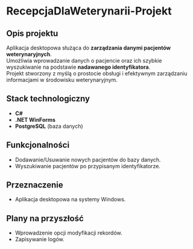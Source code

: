 # RecepcjaDlaWeterynarii-Projekt

## Opis projektu

Aplikacja desktopowa służąca do **zarządzania danymi pacjentów weterynaryjnych**.  
Umożliwia wprowadzanie danych o pacjencie oraz ich szybkie wyszukiwanie na podstawie **nadawanego identyfikatora**.  
Projekt stworzony z myślą o prostocie obsługi i efektywnym zarządzaniu informacjami w środowisku weterynaryjnym.

## Stack technologiczny

- **C#**
- **.NET WinForms**
- **PostgreSQL** (baza danych)

## Funkcjonalności

- Dodawanie/Usuwanie nowych pacjentów do bazy danych.
- Wyszukiwanie pacjentów po przypisanym identyfikatorze.

## Przeznaczenie

- Aplikacja desktopowa na systemy Windows.

## Plany na przyszłość

- Wprowadzenie opcji modyfikacji rekordów.
- Zapisywanie logów.